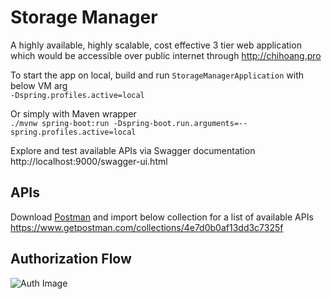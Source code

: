 # Storage Manager

A highly available, highly scalable, cost effective 3 tier web application 
which would be accessible over public internet through http://chihoang.pro

To start the app on local, build and run `StorageManagerApplication` with below VM arg  
`-Dspring.profiles.active=local`

Or simply with Maven wrapper  
`./mvnw spring-boot:run -Dspring-boot.run.arguments=--spring.profiles.active=local`

Explore and test available APIs via Swagger documentation  
http://localhost:9000/swagger-ui.html

## APIs
Download [Postman](https://www.getpostman.com) and import below collection for a list of available APIs  
https://www.getpostman.com/collections/4e7d0b0af13dd3c7325f

## Authorization Flow
![Auth Image](./src/main/resources/AuthDiagram.png)
 
